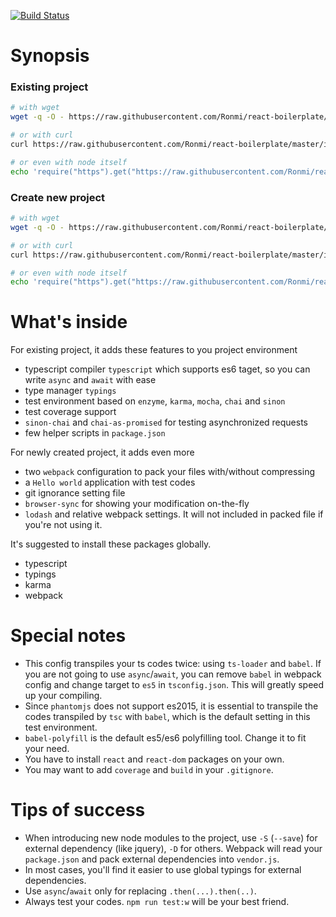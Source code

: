 [![Build Status](https://travis-ci.org/Ronmi/react-boilerplate.svg?branch=master)](https://travis-ci.org/Ronmi/react-boilerplate)

# Synopsis

### Existing project

```sh
# with wget
wget -q -O - https://raw.githubusercontent.com/Ronmi/react-boilerplate/master/init.js | node

# or with curl
curl https://raw.githubusercontent.com/Ronmi/react-boilerplate/master/init.js | node

# or even with node itself
echo 'require("https").get("https://raw.githubusercontent.com/Ronmi/react-boilerplate/master/init.js",r=>{r.on("data",d=>{process.stdout.write(d);});});' | node | node
```

### Create new project

```sh
# with wget
wget -q -O - https://raw.githubusercontent.com/Ronmi/react-boilerplate/master/init.js | env NEW=1 node

# or with curl
curl https://raw.githubusercontent.com/Ronmi/react-boilerplate/master/init.js | env NEW=1 node

# or even with node itself
echo 'require("https").get("https://raw.githubusercontent.com/Ronmi/react-boilerplate/master/init.js",r=>{r.on("data",d=>{process.stdout.write(d);});});' | node | env NEW=1 node
```

# What's inside

For existing project, it adds these features to you project environment

- typescript compiler `typescript` which supports es6 taget, so you can write `async` and `await` with ease
- type manager `typings`
- test environment based on `enzyme`, `karma`, `mocha`, `chai` and `sinon`
- test coverage support
- `sinon-chai` and `chai-as-promised` for testing asynchronized requests
- few helper scripts in `package.json`

For newly created project, it adds even more

- two `webpack` configuration to pack your files with/without compressing
- a `Hello world` application with test codes
- git ignorance setting file
- `browser-sync` for showing your modification on-the-fly
- `lodash` and relative webpack settings. It will not included in packed file if you're not using it.

It's suggested to install these packages globally.
- typescript
- typings
- karma
- webpack

# Special notes

- This config transpiles your ts codes twice: using `ts-loader` and `babel`. If you are not going to use `async`/`await`, you can remove `babel` in webpack config and change target to `es5` in `tsconfig.json`. This will greatly speed up your compiling.
- Since `phantomjs` does not support es2015, it is essential to transpile the codes transpiled by `tsc` with `babel`, which is the default setting in this test environment.
- `babel-polyfill` is the default es5/es6 polyfilling tool. Change it to fit your need.
- You have to install `react` and `react-dom` packages on your own.
- You may want to add `coverage` and `build` in your `.gitignore`.

# Tips of success

- When introducing new node modules to the project, use `-S` (`--save`) for external dependency (like jquery), `-D` for others. Webpack will read your `package.json` and pack external dependencies into `vendor.js`.
- In most cases, you'll find it easier to use global typings for external dependencies.
- Use `async`/`await` only for replacing `.then(...).then(..)`.
- Always test your codes. `npm run test:w` will be your best friend.